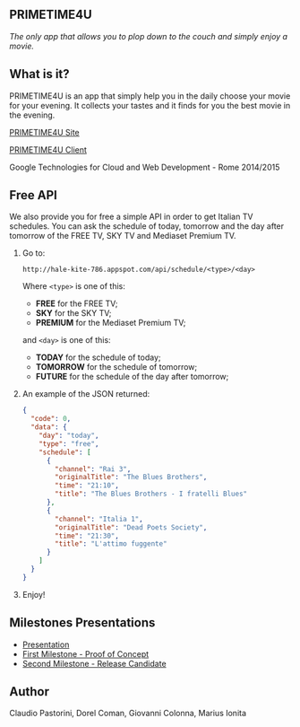 ## PRIMETIME4U

*The only app that allows you to plop down to the couch and simply enjoy a movie.*

## What is it?
PRIMETIME4U is an app that simply help you in the daily choose your movie for your evening. It collects your tastes and it finds for you the best movie in the evening.

[PRIMETIME4U Site](http://hale-kite-786.appspot.com/)

[PRIMETIME4U Client](https://github.com/PRIMETIME4U/PRIMETIME4U-baseclient)

Google Technologies for Cloud and Web Development - Rome 2014/2015

## Free API
We also provide you for free a simple API in order to get Italian TV schedules. You can ask the schedule of today, tomorrow and the day after tomorrow of the FREE TV, SKY TV and Mediaset Premium TV.

1. Go to:

   ```
   http://hale-kite-786.appspot.com/api/schedule/<type>/<day>
   ```
   Where ```<type>``` is one of this:
      * **FREE** for the FREE TV;
      * **SKY** for the SKY TV;
      * **PREMIUM** for the Mediaset Premium TV;
   
   and ```<day>``` is one of this:
      * **TODAY** for the schedule of today;
      * **TOMORROW** for the schedule of tomorrow;
      * **FUTURE** for the schedule of the day after tomorrow;
      
2. An example of the JSON returned:

   ```json
   {
     "code": 0, 
     "data": {
       "day": "today", 
       "type": "free",
       "schedule": [
         {
           "channel": "Rai 3", 
           "originalTitle": "The Blues Brothers", 
           "time": "21:10", 
           "title": "The Blues Brothers - I fratelli Blues"
         },
         {
           "channel": "Italia 1", 
           "originalTitle": "Dead Poets Society", 
           "time": "21:30", 
           "title": "L'attimo fuggente"
         }
       ]
     }
   }   
   ```
   
3. Enjoy!

## Milestones Presentations
* [Presentation](https://docs.google.com/presentation/d/19qKrPd4RucjXbaYAIZSWszlza7LIScu43dSb3Ocs0Ho/edit?usp=sharing)
* [First Milestone - Proof of Concept](https://docs.google.com/presentation/d/1H3YqDTtFXiGIQH8ecC3wZh0_IsNmkk-EFlov9rLRiZs/edit?usp=sharing)
* [Second Milestone - Release Candidate](https://docs.google.com/presentation/d/1kWeeZnHb7-r61PwAKrXXs_ju91rtxJQp4NqhB4pkPWM/edit?usp=sharing)

## Author
Claudio Pastorini, Dorel Coman, Giovanni Colonna, Marius Ionita
